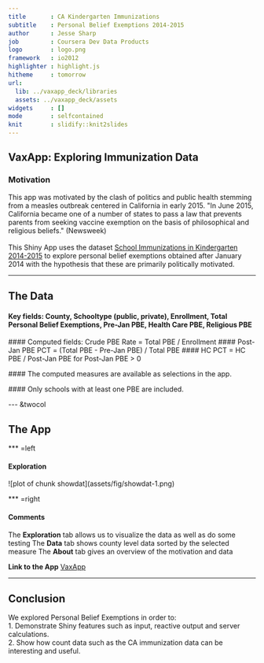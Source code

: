 ```yaml
---
title       : CA Kindergarten Immunizations
subtitle    : Personal Belief Exemptions 2014-2015
author      : Jesse Sharp
job         : Coursera Dev Data Products
logo        : logo.png
framework   : io2012   
highlighter : highlight.js  
hitheme     : tomorrow      
url:
  lib: ../vaxapp_deck/libraries
  assets: ../vaxapp_deck/assets
widgets     : []           
mode        : selfcontained
knit        : slidify::knit2slides
---
```

   
<style>.title-slide{background-color: white; </style>   

## VaxApp: Exploring Immunization Data

### Motivation  

This app was motivated by the clash of politics and public health stemming from a measles outbreak centered in California in early 2015. "In June 2015, California became one of a number of states to pass a law that prevents parents from seeking vaccine exemption on the basis of philosophical and religious beliefs." (Newsweek)
<br></br>
This Shiny App uses the dataset
[School Immunizations in Kindergarten 2014-2015](https://cdph.data.ca.gov/api/views/4y8p-xn54/rows.csv?accessType=DOWNLOAD)
to explore personal belief exemptions obtained after January 2014 with the hypothesis that these are primarily politically motivated. 

--- 

## The Data

#### Key fields: County, Schooltype (public, private), Enrollment, Total Personal Belief Exemptions, Pre-Jan PBE, Health Care PBE, Religious PBE
<p></p>
#### Computed fields: Crude PBE Rate = Total PBE / Enrollment  
#### Post-Jan PBE PCT = (Total PBE - Pre-Jan PBE) / Total PBE  
#### HC PCT = HC PBE / Post-Jan PBE for Post-Jan PBE > 0  
<p></p>
#### The computed measures are available as selections in the app.
<p></p>
#### Only schools with at least one PBE are included.

--- &twocol

## The App

*** =left

<h4>Exploration</h4>
![plot of chunk showdat](assets/fig/showdat-1.png) 

*** =right
<h4>Comments</h4> 
The <b>Exploration</b> tab allows us to visualize the data as well as do some testing  
The <b>Data</b> tab shows county level data sorted by the selected measure     
The <b>About</b> tab gives an overview of the motivation and data    

<b>Link to the App</b> [VaxApp](https://www.shinyapps.io/vaxapp1)

---

## Conclusion
  
We explored Personal Belief Exemptions in order to:  
     1. Demonstrate Shiny features such as input, reactive output and server calculations.  
     2. Show how count data such as the CA immunization data can be interesting and useful.

